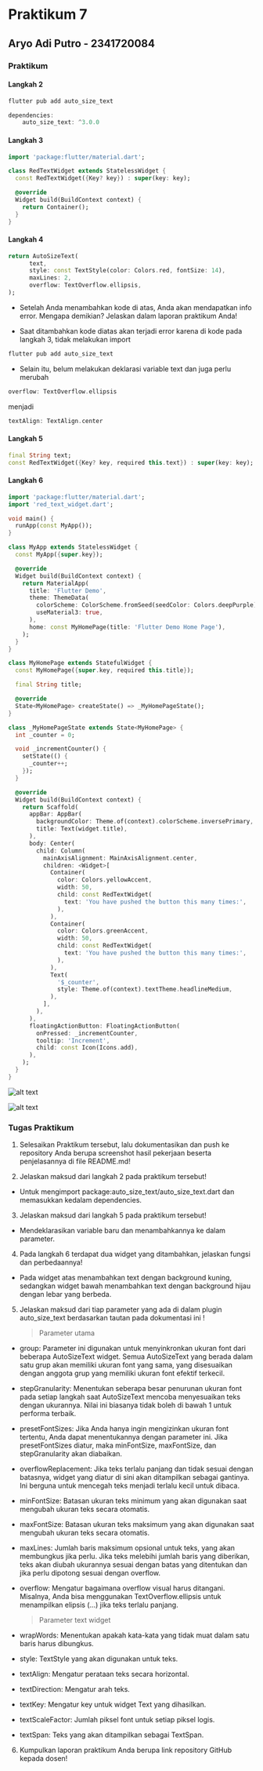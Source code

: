 # Praktikum 7

## Aryo Adi Putro - 2341720084

### Praktikum

#### Langkah 2

```dart
flutter pub add auto_size_text
```

```dart
dependencies:
    auto_size_text: ^3.0.0
```

#### Langkah 3

```dart
import 'package:flutter/material.dart';

class RedTextWidget extends StatelessWidget {
  const RedTextWidget({Key? key}) : super(key: key);

  @override
  Widget build(BuildContext context) {
    return Container();
  }
}
```

#### Langkah 4

```dart
return AutoSizeText(
      text,
      style: const TextStyle(color: Colors.red, fontSize: 14),
      maxLines: 2,
      overflow: TextOverflow.ellipsis,
);
```

- Setelah Anda menambahkan kode di atas, Anda akan mendapatkan info error. Mengapa demikian? Jelaskan dalam laporan praktikum Anda!

- Saat ditambahkan kode diatas akan terjadi error karena di kode pada langkah 3, tidak melakukan import

```dart
flutter pub add auto_size_text
```

- Selain itu, belum melakukan deklarasi variable text dan juga perlu merubah

```dart
overflow: TextOverflow.ellipsis
```

menjadi

```dart
textAlign: TextAlign.center
```

#### Langkah 5

```dart
final String text;
const RedTextWidget({Key? key, required this.text}) : super(key: key);
```

#### Langkah 6

```dart
import 'package:flutter/material.dart';
import 'red_text_widget.dart';

void main() {
  runApp(const MyApp());
}

class MyApp extends StatelessWidget {
  const MyApp({super.key});

  @override
  Widget build(BuildContext context) {
    return MaterialApp(
      title: 'Flutter Demo',
      theme: ThemeData(
        colorScheme: ColorScheme.fromSeed(seedColor: Colors.deepPurple),
        useMaterial3: true,
      ),
      home: const MyHomePage(title: 'Flutter Demo Home Page'),
    );
  }
}

class MyHomePage extends StatefulWidget {
  const MyHomePage({super.key, required this.title});

  final String title;

  @override
  State<MyHomePage> createState() => _MyHomePageState();
}

class _MyHomePageState extends State<MyHomePage> {
  int _counter = 0;

  void _incrementCounter() {
    setState(() {
      _counter++;
    });
  }

  @override
  Widget build(BuildContext context) {
    return Scaffold(
      appBar: AppBar(
        backgroundColor: Theme.of(context).colorScheme.inversePrimary,
        title: Text(widget.title),
      ),
      body: Center(
        child: Column(
          mainAxisAlignment: MainAxisAlignment.center,
          children: <Widget>[
            Container(
              color: Colors.yellowAccent,
              width: 50,
              child: const RedTextWidget(
                text: 'You have pushed the button this many times:',
              ),
            ),
            Container(
              color: Colors.greenAccent,
              width: 50,
              child: const RedTextWidget(
                text: 'You have pushed the button this many times:',
              ),
            ),
            Text(
              '$_counter',
              style: Theme.of(context).textTheme.headlineMedium,
            ),
          ],
        ),
      ),
      floatingActionButton: FloatingActionButton(
        onPressed: _incrementCounter,
        tooltip: 'Increment',
        child: const Icon(Icons.add),
      ),
    );
  }
}
```

![alt text](img/image.png)

![alt text](image.png)

### Tugas Praktikum

1. Selesaikan Praktikum tersebut, lalu dokumentasikan dan push ke repository Anda berupa screenshot hasil pekerjaan beserta penjelasannya di file README.md!

2. Jelaskan maksud dari langkah 2 pada praktikum tersebut!

- Untuk mengimport package:auto_size_text/auto_size_text.dart dan memasukkan kedalam dependencies.

3. Jelaskan maksud dari langkah 5 pada praktikum tersebut!

- Mendeklarasikan variable baru dan menambahkannya ke dalam parameter.

4. Pada langkah 6 terdapat dua widget yang ditambahkan, jelaskan fungsi dan perbedaannya!

- Pada widget atas menambahkan text dengan background kuning, sedangkan widget bawah menambahkan text dengan background hijau dengan lebar yang berbeda.

5. Jelaskan maksud dari tiap parameter yang ada di dalam plugin auto_size_text berdasarkan tautan pada dokumentasi ini !

   > Parameter utama

- group: Parameter ini digunakan untuk menyinkronkan ukuran font dari beberapa AutoSizeText widget. Semua AutoSizeText yang berada dalam satu grup akan memiliki ukuran font yang sama, yang disesuaikan dengan anggota grup yang memiliki ukuran font efektif terkecil.

- stepGranularity: Menentukan seberapa besar penurunan ukuran font pada setiap langkah saat AutoSizeText mencoba menyesuaikan teks dengan ukurannya. Nilai ini biasanya tidak boleh di bawah 1 untuk performa terbaik.

- presetFontSizes: Jika Anda hanya ingin mengizinkan ukuran font tertentu, Anda dapat menentukannya dengan parameter ini. Jika presetFontSizes diatur, maka minFontSize, maxFontSize, dan stepGranularity akan diabaikan.

- overflowReplacement: Jika teks terlalu panjang dan tidak sesuai dengan batasnya, widget yang diatur di sini akan ditampilkan sebagai gantinya. Ini berguna untuk mencegah teks menjadi terlalu kecil untuk dibaca.

- minFontSize: Batasan ukuran teks minimum yang akan digunakan saat mengubah ukuran teks secara otomatis.

- maxFontSize: Batasan ukuran teks maksimum yang akan digunakan saat mengubah ukuran teks secara otomatis.

- maxLines: Jumlah baris maksimum opsional untuk teks, yang akan membungkus jika perlu. Jika teks melebihi jumlah baris yang diberikan, teks akan diubah ukurannya sesuai dengan batas yang ditentukan dan jika perlu dipotong sesuai dengan overflow.

- overflow: Mengatur bagaimana overflow visual harus ditangani. Misalnya, Anda bisa menggunakan TextOverflow.ellipsis untuk menampilkan elipsis (...) jika teks terlalu panjang.

  > Parameter text widget

- wrapWords: Menentukan apakah kata-kata yang tidak muat dalam satu baris harus dibungkus.

- style: TextStyle yang akan digunakan untuk teks.

- textAlign: Mengatur perataan teks secara horizontal.

- textDirection: Mengatur arah teks.

- textKey: Mengatur key untuk widget Text yang dihasilkan.

- textScaleFactor: Jumlah piksel font untuk setiap piksel logis.

- textSpan: Teks yang akan ditampilkan sebagai TextSpan.

6. Kumpulkan laporan praktikum Anda berupa link repository GitHub kepada dosen!
